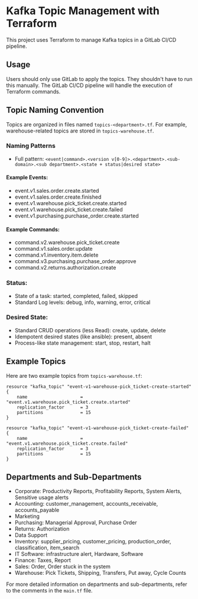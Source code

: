 # Kafka Topic Management with Terraform

This project uses Terraform to manage Kafka topics in a GitLab CI/CD pipeline.

## Usage

Users should only use GitLab to apply the topics. They shouldn't have to run this manually. The GitLab CI/CD pipeline will handle the execution of Terraform commands.

## Topic Naming Convention

Topics are organized in files named `topics-<department>.tf`. For example, warehouse-related topics are stored in `topics-warehouse.tf`.

### Naming Patterns

- Full pattern: `<event|command>.<version v[0-9]>.<department>.<sub-domain>.<sub department>.<state + status|desired state>`

#### Example Events:
- event.v1.sales.order.create.started
- event.v1.sales.order.create.finished
- event.v1.warehouse.pick_ticket.create.started
- event.v1.warehouse.pick_ticket.create.failed
- event.v1.purchasing.purchase_order.create.started

#### Example Commands:
- command.v2.warehouse.pick_ticket.create
- command.v1.sales.order.update
- command.v1.inventory.item.delete
- command.v3.purchasing.purchase_order.approve
- command.v2.returns.authorization.create


### Status:
- State of a task: started, completed, failed, skipped
- Standard Log levels: debug, info, warning, error, critical

### Desired State:
- Standard CRUD operations (less Read): create, update, delete
- Idempotent desired states (like ansible): present, absent
- Process-like state management: start, stop, restart, halt

## Example Topics

Here are two example topics from `topics-warehouse.tf`:

```hcl
resource "kafka_topic" "event-v1-warehouse-pick_ticket-create-started" {
    name                    = "event.v1.warehouse.pick_ticket.create.started"
    replication_factor      = 3
    partitions              = 15
}

resource "kafka_topic" "event-v1-warehouse-pick_ticket-create-failed" {
    name                    = "event.v1.warehouse.pick_ticket.create.failed"
    replication_factor      = 3
    partitions              = 15
}
```

## Departments and Sub-Departments

- Corporate: Productivity Reports, Profitability Reports, System Alerts, Sensitive usage alerts
- Accounting: customer_management, accounts_receivable, accounts_payable
- Marketing
- Purchasing: Managerial Approval, Purchase Order
- Returns: Authorization
- Data Support
- Inventory: supplier_pricing, customer_pricing, production_order, classification, item_search
- IT Software: infrastructure alert, Hardware, Software
- Finance: Taxes, Report
- Sales: Order, Order stuck in the system
- Warehouse: Pick Tickets, Shipping, Transfers, Put away, Cycle Counts

For more detailed information on departments and sub-departments, refer to the comments in the `main.tf` file.
